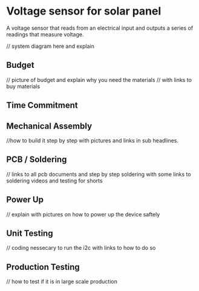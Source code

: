 # Voltage sensor for solar panel

A voltage sensor that reads from an electrical input and outputs a series of readings that measure voltage.

// system diagram here and explain 

## Budget 

// picture of budget and explain why you need the materials
// with links to buy materials 

## Time Commitment


## Mechanical Assembly

//how to build it step by step with pictures and links in sub headlines.

## PCB / Soldering

// links to all pcb documents and step by step soldering with some links to soldering videos and testing for shorts

## Power Up

// explain with pictures on how to power up the device saftely 

## Unit Testing
// coding nessecary to run the i2c with links to how to do so

## Production Testing

// how to test if it is in large scale production
